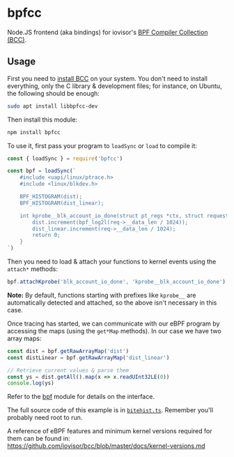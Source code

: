 # bpfcc

Node.JS frontend (aka bindings) for iovisor's [BPF Compiler Collection (BCC)](https://github.com/iovisor/bcc).

## Usage

First you need to [install BCC](https://github.com/iovisor/bcc/blob/master/INSTALL.md) on your system. You don't need to install everything, only the C library & development files; for instance, on Ubuntu, the following should be enough:

~~~ bash
sudo apt install libbpfcc-dev
~~~

Then install this module:

~~~ bash
npm install bpfcc
~~~

To use it, first pass your program to `loadSync` or `load` to compile it:

~~~ typescript
const { loadSync } = require('bpfcc')

const bpf = loadSync(`
    #include <uapi/linux/ptrace.h>
    #include <linux/blkdev.h>

    BPF_HISTOGRAM(dist);
    BPF_HISTOGRAM(dist_linear);

    int kprobe__blk_account_io_done(struct pt_regs *ctx, struct request *req) {
        dist.increment(bpf_log2l(req->__data_len / 1024));
        dist_linear.increment(req->__data_len / 1024);
        return 0;
    }
`)
~~~

Then you need to load & attach your functions to kernel events using
the `attach*` methods:

~~~ typescript
bpf.attachKprobe('blk_account_io_done', 'kprobe__blk_account_io_done')
~~~

**Note:** By default, functions starting with prefixes like `kprobe__` are automatically detected and attached, so the above isn't necessary in this case.

Once tracing has started, we can communicate with our eBPF program by accessing the maps (using the `get*Map` methods). In our case we have two array maps:

~~~ typescript
const dist = bpf.getRawArrayMap('dist')
const distLinear = bpf.getRawArrayMap('dist_linear')

// Retrieve current values & parse them
const ys = dist.getAll().map(x => x.readUInt32LE(0))
console.log(ys)
~~~

Refer to the [bpf](https://github.com/mildsunrise/node_bpf) module for details on the interface.

The full source code of this example is in [`bitehist.ts`](examples/bitehist.ts).
Remember you'll probably need root to run.

A reference of eBPF features and minimum kernel versions required for them can be found in:
https://github.com/iovisor/bcc/blob/master/docs/kernel-versions.md
